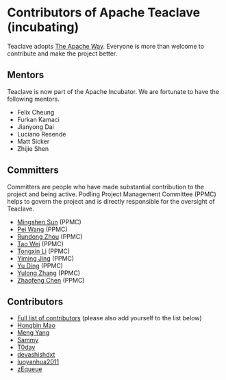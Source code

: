# Contributors of Apache Teaclave (incubating)

Teaclave adopts [The Apache Way](https://www.apache.org/theapacheway/).
Everyone is more than welcome to contribute and make the project better.

## Mentors

Teaclave is now part of the Apache Incubator. We are fortunate to have the
following mentors.

- Felix Cheung	
- Furkan Kamaci	
- Jianyong Dai	
- Luciano Resende	
- Matt Sicker	
- Zhijie Shen

## Committers

Committers are people who have made substantial contribution to the project and
being active. Podling Project Management Committee (PPMC) helps to govern the
project and is directly responsible for the oversight of Teaclave.

- [Mingshen Sun](https://github.com/mssun) (PPMC)
- [Pei Wang](https://github.com/uraj) (PPMC)
- [Rundong Zhou](https://github.com/rdzhou) (PPMC)
- [Tao Wei](https://github.com/LenxWei) (PPMC)
- [Tongxin Li](https://github.com/litongxin1991) (PPMC)
- [Yiming Jing](https://github.com/kevinis) (PPMC)
- [Yu Ding](https://github.com/dingelish) (PPMC)
- [Yulong Zhang](https://github.com/yulongzhang) (PPMC)
- [Zhaofeng Chen](https://github.com/m4sterchain) (PPMC)

## Contributors

- [Full list of contributors](https://github.com/apache/incubator-teaclave/graphs/contributors) (please also add yourself to the list below)
- [Hongbin Mao](https://github.com/hello2mao)
- [Meng Yang](https://github.com/m3ngyang)
- [Sammy](https://github.com/sammyne)
- [T0day](https://github.com/hi-T0day)
- [devashishdxt](https://github.com/devashishdxt)
- [luoyanhua2011](https://github.com/luoyanhua2011)
- [zEqueue](https://github.com/z1queue)
